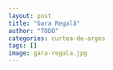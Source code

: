 ```yaml
---
layout: post
title: "Gara Regală"
author: "TODO"
categories: curtea-de-arges
tags: []
image: gara-regala.jpg
---
```

